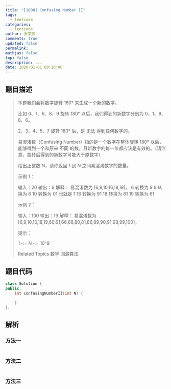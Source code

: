 ```yaml
---
title: "[1088] Confusing Number II"
tags:
  - leetcode
categories:
  - leetcode
author: 张学志
comments: true
updated: false
permalink:
mathjax: false
top: false
description: ...
date: 2020-01-01 00:18:08
---
```


## 题目描述

> 本题我们会将数字旋转 180° 来生成一个新的数字。 
> 
> 比如 0、1、6、8、9 旋转 180° 以后，我们得到的新数字分别为 0、1、9、8、6。 
> 
> 2、3、4、5、7 旋转 180° 后，是 无法 得到任何数字的。 
> 
> 易混淆数（Confusing Number）指的是一个数字在整体旋转 180° 以后，能够得到一个和原来 不同 的数，且新数字的每一位都应该是有效的。（请注意，旋转后得到的新数字可能大于原数字） 
> 
> 给出正整数 N，请你返回 1 到 N 之间易混淆数字的数量。 
> 
> 
> 
> 示例 1： 
> 
> 输入：20
> 输出：6
> 解释：
> 易混淆数为 [6,9,10,16,18,19]。
> 6 转换为 9
> 9 转换为 6
> 10 转换为 01 也就是 1
> 16 转换为 91
> 18 转换为 81
> 19 转换为 61
> 
> 
> 示例 2： 
> 
> 输入：100
> 输出：19
> 解释：
> 易混淆数为 [6,9,10,16,18,19,60,61,66,68,80,81,86,89,90,91,98,99,100]。
> 
> 
> 
> 
> 提示： 
> 
> 
> 1 <= N <= 10^9 
> 
> Related Topics 数学 回溯算法

## 题目代码

```cpp
class Solution {
public:
    int confusingNumberII(int N) {
        
    }
};
```

## 解析

### 方法一

```cpp

```

### 方法二

```cpp

```

### 方法三

```cpp

```

